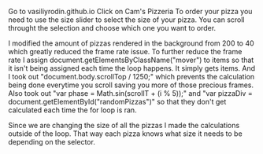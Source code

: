 Go to vasiliyrodin.github.io
Click on Cam's Pizzeria
To order your pizza you need to use the size slider to select the size of your pizza. You can scroll throught the selection and choose which one you want to order.

I modified the amount of pizzas rendered in the background from 200 to 40 which greatly reduced the frame rate issue. To further reduce the frame rate I assign document.getElementsByClassName("mover") to items so that it isn't being assigned each time the loop happens. It simply gets items. And I took out "document.body.scrollTop / 1250;" which prevents the calculation being done everytime you scroll saving you more of those precious frames. Also took out "var phase = Math.sin(scrollT + (i % 5));" and "var pizzaDiv = document.getElementById("randomPizzas")" so that they don't get calculated each time the for loop is ran.

Since we are changing the size of all the pizzas I made the calculations outside of the loop. That way each pizza knows what size it needs to be depending on the selector.